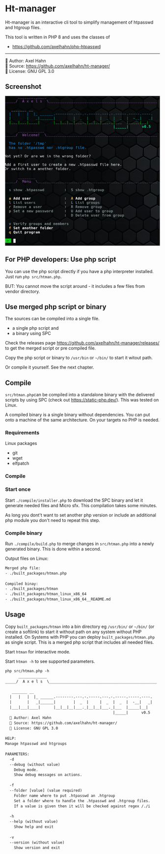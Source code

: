 # Ht-manager

Ht-manager is an interactive cli tool to simplify management of htpasswd and htgroup files.

This tool is written in PHP 8 and uses the classes of

* <https://github.com/axelhahn/php-htpasswd>

---

👤 Author: Axel Hahn \
🧾 Source: https://github.com/axelhahn/ht-manager/ \
📜 License: GNU GPL 3.0

## Screenshot

![Screenshot](screenshot-01.png)

## For PHP developers: Use php script

You can use the php script directly if you have a php interpreter installed.
Just run `php src/htman.php`.

BUT: You cannot move the script around - it includes a few files from vendor directory.

## Use merged php script or binary

The sources can be compiled into a single file.

* a single php script and 
* a binary using SPC 

Check the releases page <https://github.com/axelhahn/ht-manager/releases/> to get the merged script or pre compiled file.

Copy the php script or binary to `/usr/bin` or `~/bin/` to start it witout path.

Or compile it yourself. See the next chapter.

## Compile

`src/htman.php`can be compiled into a standalone binary with the delivered scripts by using SPC (check out <https://static-php.dev/>). This was tested on Linux.

A compiled binary is a single binary without dependencies. You can put onto a machine of the same architecture. On your targets no PHP is needed.

### Requirements

Linux packages

* git
* wget
* elfpatch

### Compile

### Start once

Start `./compile/installer.php` to download the SPC binary and let it generate needed files and Micro sfx.
This compilation takes some minutes.

As long you dont't want to set another php version or include an additional php module you don't need to repeat this step.

### Compile binary

Run `./compile/build.php` to merge changes in `src/htman.php` into a newly generated binary. This is done within a second.

Output files on Linux:

```txt
Merged php file:
- ./built_packages/htman.php

Compiled binay:
- ./built_packages/htman
- ./built_packages/htman_linux_x86_64
- ./built_packages/htman_linux_x86_64__README.md
```

## Usage

Copy `built_packages/htman` into a bin directory eg `/usr/bin/` or `~/bin/` (or create a softlink) to start it without path on any system without PHP installed.
On Systems with PHP you can deploy `built_packages/htman.php` as single script. This is a merged php script that includes all needed files.

Start `htman` for interactive mode.

Start `htman -h` to see supported parameters.

```txt
php src/htman.php -h
      _____________
_____/  A x e l s  \_________________________________________________

   _______ __                                                      
  |   |   |  |_ ______.--------.---.-.-----.---.-.-----.-----.----.
  |       |   _|______|        |  _  |     |  _  |  _  |  -__|   _|
  |___|___|____|      |__|__|__|___._|__|__|___._|___  |_____|__|  
                                                 |_____|      v0.5
  👤 Author: Axel Hahn
  🧾 Source: https://github.com/axelhahn/ht-manager/
  📜 License: GNU GPL 3.0

HELP:
Manage htpasswd and htgroups

PARAMETERS:
  -d
  --debug (without value)
    Debug mode.
    Show debug messages on actions.

  -f
  --folder [value] (value required)
    Folder name where to put .htpasswd an .htgroup
    Set a folder where to handle the .htpasswd and .htgroup files.
    If a value is given then it will be checked against regex /./i

  -h
  --help (without value)
    Show help and exit

  -v
  --version (without value)
    Show version and exit
```
